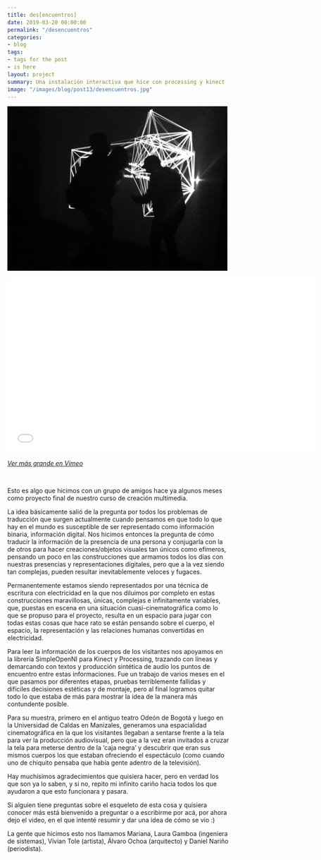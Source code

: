 ```yaml
---
title: des[encuentros]
date: 2019-03-20 00:00:00 
permalink: "/desencuentros"
categories:
- blog
tags:
- tags for the post
- is here
layout: project
summary: Una instalación interactiva que hice con processing y kinect
image: "/images/blog/post13/desencuentros.jpg"
---
```


![Mariana Quintero Vecchiato mqvlm](/img/blog/post13/desencuentros.jpg "des[encuentros]")

<p><iframe frameborder="0" height="394" src="//player.vimeo.com/video/100271977" width="700"></iframe></p>

_[Ver más grande en Vimeo](https://vimeo.com/100271977)_

<br>

Esto es algo que hicimos con un grupo de amigos hace ya algunos meses como proyecto final de nuestro curso de creación multimedia. 

La idea básicamente salió de la pregunta por todos los problemas de traducción que surgen actualmente cuando pensamos en que todo lo que hay en el mundo es susceptible de ser representado como información binaria, información digital. Nos hicimos entonces la pregunta de cómo traducir la información de la presencia de una persona y conjugarla con la de otros para hacer creaciones/objetos visuales tan únicos como efímeros, pensando un poco en las construcciones que armamos todos los días con nuestras presencias y representaciones digitales, pero que a la vez siendo tan complejas, pueden resultar inevitablemente veloces y fugaces.

Permanentemente estamos siendo representados por una técnica de escritura con electricidad en la que nos diluimos por completo en estas construcciones maravillosas, únicas, complejas e infinitamente variables, que, puestas en escena en una situación cuasi-cinematográfica como lo que se propuso para el proyecto, resulta en un espacio para jugar con todas estas cosas que hace rato se están pensando sobre el cuerpo, el espacio, la representación y las relaciones humanas convertidas en electricidad. 

Para leer la información de los cuerpos de los visitantes nos apoyamos en la librería SimpleOpenNI para Kinect y Processing, trazando con líneas y demarcando con textos y producción sintética de audio los puntos de encuentro entre estas informaciones. Fue un trabajo de varios meses en el que pasamos por diferentes etapas, pruebas terriblemente fallidas y difíciles decisiones estéticas y de montaje, pero al final logramos quitar todo lo que estaba de más para mostrar la idea de la manera más contundente posible. 

Para su muestra, primero en el antiguo teatro Odeón de Bogotá y luego en la Universidad de Caldas en Manizales, generamos una espacialidad cinematográfica en la que los visitantes llegaban a sentarse frente a la tela para ver la producción audiovisual, pero que a la vez eran invitados a cruzar la tela para meterse dentro de la ‘caja negra’  y descubrir que eran sus mismos cuerpos los que estaban ofreciendo el espectáculo (como cuando uno de chiquito pensaba que había gente adentro de la televisión).

Hay muchísimos agradecimientos que quisiera hacer, pero en verdad los que son ya lo saben, y si no, repito mi infinito cariño hacia todos los que ayudaron a que esto funcionara y pasara. 

Si alguien tiene preguntas sobre el esqueleto de esta cosa y quisiera conocer más está bienvenido a preguntar o a escribirme por acá, por ahora dejo el video, en el que intenté resumir y dar una idea de cómo se vio :)

La gente que hicimos esto nos llamamos Mariana, Laura Gamboa (ingeniera de sistemas), Vivian Tole (artista), Álvaro Ochoa (arquitecto) y Daniel Nariño (periodista).



<br><br>
